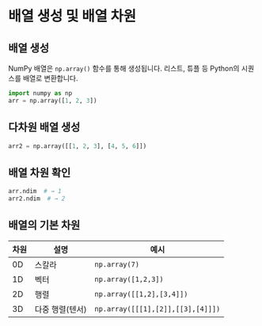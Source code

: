 # 배열 생성 및 배열 차원

## 배열 생성
NumPy 배열은 `np.array()` 함수를 통해 생성됩니다.
리스트, 튜플 등 Python의 시퀀스를 배열로 변환합니다.

```python
import numpy as np
arr = np.array([1, 2, 3])
```

## 다차원 배열 생성
```python
arr2 = np.array([[1, 2, 3], [4, 5, 6]])
```

## 배열 차원 확인
```python
arr.ndim  # → 1
arr2.ndim  # → 2
```

## 배열의 기본 차원
| 차원 | 설명          | 예시                           |
|------|----------------|--------------------------------|
| 0D   | 스칼라        | `np.array(7)`                 |
| 1D   | 벡터          | `np.array([1,2,3])`           |
| 2D   | 행렬          | `np.array([[1,2],[3,4]])`     |
| 3D   | 다중 행렬(텐서)| `np.array([[[1],[2]],[[3],[4]]])` |
